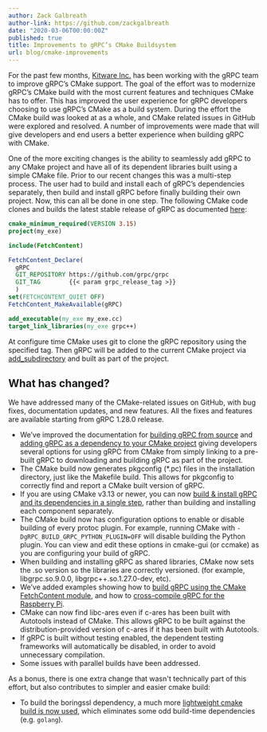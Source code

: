 ```yaml
---
author: Zack Galbreath
author-link: https://github.com/zackgalbreath
date: "2020-03-06T00:00:00Z"
published: true
title: Improvements to gRPC’s CMake Buildsystem
url: blog/cmake-improvements
---
```


For the past few months, [Kitware Inc.](https://www.kitware.com/) has been working with the gRPC team to improve gRPC’s CMake support. The goal of the effort was to modernize gRPC’s CMake build with the most current features and techniques CMake has to offer. This has improved the user experience for gRPC developers choosing to use gRPC’s CMake as a build system. During the effort the CMake build was looked at as a whole, and CMake related issues in GitHub were explored and resolved. A number of improvements were made that will give developers and end users a better experience when building gRPC with CMake.

One of the more exciting changes is the ability to seamlessly add gRPC to any CMake project and have all of its dependent libraries built using a simple CMake file. Prior to our recent changes this was a multi-step process. The user had to build and install each of gRPC’s dependencies separately, then build and install gRPC before finally building their own project. Now, this can all be done in one step. The following CMake code clones and builds the latest stable release of gRPC as documented [here](https://github.com/grpc/grpc/blob/master/src/cpp/README.md#cmake):

```cmake
cmake_minimum_required(VERSION 3.15)
project(my_exe)

include(FetchContent)

FetchContent_Declare(
  gRPC
  GIT_REPOSITORY https://github.com/grpc/grpc
  GIT_TAG        {{< param grpc_release_tag >}}
  )
set(FETCHCONTENT_QUIET OFF)
FetchContent_MakeAvailable(gRPC)

add_executable(my_exe my_exe.cc)
target_link_libraries(my_exe grpc++)
```

At configure time CMake uses git to clone the gRPC repository using the specified tag. Then gRPC will be added to the current CMake project via [add_subdirectory](https://cmake.org/cmake/help/latest/command/add_subdirectory.html) and built as part of the project. 

## What has changed?

We have addressed many of the CMake-related issues on GitHub, with bug fixes, documentation updates, and new features. All the fixes and features are available starting from gRPC 1.28.0 release.

- We’ve improved the documentation for [building gRPC from source](https://github.com/grpc/grpc/blob/master/BUILDING.md) and [adding gRPC as a dependency to your CMake project](https://github.com/grpc/grpc/blob/master/src/cpp/README.md#cmake) giving developers several options for using gRPC from CMake from simply linking to a pre-built gRPC to downloading and building gRPC as part of the project.
- The CMake build now generates pkgconfig (*.pc) files in the installation directory, just like the Makefile build. This allows for pkgconfig to correctly find and report a CMake built version of gRPC.
- If you are using CMake v3.13 or newer, you can now [build & install gRPC and its dependencies in a single step](https://github.com/grpc/grpc/blob/master/BUILDING.md#install-after-build), rather than building and installing each component separately.
- The CMake build now has configuration options to enable or disable building of every protoc plugin. For example, running CMake with `-DgRPC_BUILD_GRPC_PYTHON_PLUGIN=OFF` will disable building the Python plugin. You can view and edit these options in cmake-gui (or ccmake) as you are configuring your build of gRPC.
- When building and installing gRPC as shared libraries, CMake now sets the .so version so the libraries are correctly versioned. (for example, libgrpc.so.9.0.0, libgrpc++.so.1.27.0-dev, etc).
- We’ve added examples showing how to [build gRPC using the CMake FetchContent module](https://github.com/grpc/grpc/blob/master/test/distrib/cpp/run_distrib_test_cmake_fetchcontent.sh), and how to [cross-compile gRPC for the Raspberry Pi](https://github.com/grpc/grpc/blob/master/test/distrib/cpp/run_distrib_test_raspberry_pi.sh).
- CMake can now find libc-ares even if c-ares has been built with Autotools instead of CMake. This allows gRPC to be built against the distribution-provided version of c-ares if it has been built with Autotools.
- If gRPC is built without testing enabled, the dependent testing frameworks will automatically be disabled, in order to avoid unnecessary compilation.
- Some issues with parallel builds have been addressed.

As a bonus, there is one extra change that wasn't technically part of this effort, but also contributes to simpler and easier cmake build:

- To build the boringssl dependency, a much more [lightweight cmake build is now used](https://github.com/grpc/grpc/pull/21527), which eliminates some odd build-time dependencies (e.g. `golang`).
